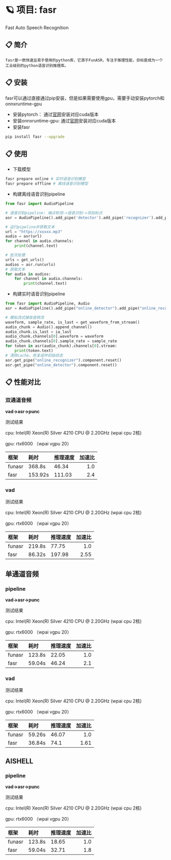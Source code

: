 # 🪐 项目: fasr

Fast Auto Speech Recognition

## 📋 简介

    fasr是一款快速且易于使用的python库，它源于FunASR，专注于推理性能，目标是成为一个工业级别的python语音识别推理库。

## 📋 安装

fasr可以通过直接通过pip安装，但是如果需要使用gpu，需要手动安装pytorch和onnxruntime-gpu
- 安装pytorch： 通过[官网](https://pytorch.org/get-started/locally/)安装对应cuda版本
- 安装onnxruntime-gpu: 通过[官网](https://onnxruntime.ai/docs/install/)安装对应cuda版本
- 安装fasr
```bash
pip install fasr --upgrade
```



## 📋 使用

- 下载模型
```bash
fasr prepare online # 实时语音识别模型
fasr prepare offline # 离线语音识别模型
```
- 构建离线语音识别pipeline
```python
from fasr import AudioPipeline

# 语音识别pipeline: 端点检测->语音识别->添加标点
asr = AudioPipeline().add_pipe('detector').add_pipe('recognizer').add_pipe('punctuator')

# 运行pipeline并获取文本
url = "https://xxxxx.mp3"
audio = asr(url)
for channel in audio.channels:
    print(channel.text)

# 批次处理
urls = get_urls()
audios = asr.run(urls)
# 获取文本
for audio in audios:
    for channel in audio.channels:
        print(channel.text)

```

- 构建实时语音识别pipeline
```python
from fasr import AudioPipeline, Audio
asr = AudioPipeline().add_pipe("online_detector").add_pipe("online_recognizer")

# 模拟流式接收音频流
waveform, sample_rate, is_last = get_waveform_from_stream()
audio_chunk = Audio().append_channel()
audio_chunk.is_last = ia_last
audio_chunk.channels[0].waveform = waveform
audio_chunk.channels[0].sample_rate = sample_rate
for token in asr(audio_chunk).channels[0].stream:
    print(token.text)
# 清除cache，恢复组件初始状态
asr.get_pipe("online_recognizer").component.reset()
asr.get_pipe("online_detector").component.reset()

```


## 📋 性能对比

###  双通道音频

**vad->asr->punc**


测试结果

cpu: Intel(R) Xeon(R) Silver 4210 CPU @ 2.20GHz (wpai cpu 2核)

gpu: rtx6000 （wpai vgpu 20）

| 框架 | 耗时 | 推理速度 | 加速比 |
|:----|:----|:----|----:|
|funasr|368.8s|46.34| 1.0|
|fasr|153.92s|111.03| 2.4|


###  vad


测试结果

cpu: Intel(R) Xeon(R) Silver 4210 CPU @ 2.20GHz (wpai cpu 2核)

gpu: rtx6000 （wpai vgpu 20）

| 框架 | 耗时 | 推理速度 | 加速比 |
|:----|:----|:----|----:|
|funasr|219.8s|77.75| 1.0|
|fasr|86.32s|197.98| 2.55|


## 单通道音频

###  pipeline

**vad->asr->punc**


测试结果

cpu: Intel(R) Xeon(R) Silver 4210 CPU @ 2.20GHz (wpai cpu 2核)

gpu: rtx6000 （wpai vgpu 20）

| 框架 | 耗时 | 推理速度 | 加速比 |
|:----|:----|:----|----:|
|funasr|123.8s|22.05| 1.0|
|fasr|59.04s|46.24| 2.1|


###  vad


测试结果

cpu: Intel(R) Xeon(R) Silver 4210 CPU @ 2.20GHz (wpai cpu 2核)

gpu: rtx6000 （wpai vgpu 20）

| 框架 | 耗时 | 推理速度 | 加速比 |
|:----|:----|:----|----:|
|funasr|59.26s|46.07| 1.0|
|fasr|36.84s|74.1| 1.61|


## AISHELL

###  pipeline

**vad->asr->punc**

测试结果

cpu: Intel(R) Xeon(R) Silver 4210 CPU @ 2.20GHz (wpai cpu 2核)

gpu: rtx6000 （wpai vgpu 20）

| 框架 | 耗时 | 推理速度 | 加速比 |
|:----|:----|:----|----:|
|funasr|123.8s|18.65| 1.0|
|fasr|59.04s|32.71| 1.8|